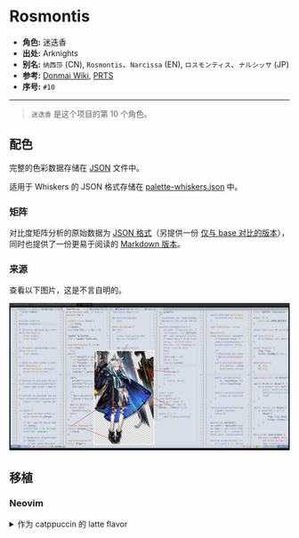 # Rosmontis

- **角色:** 迷迭香
- **出处:** Arknights
- **别名:** `纳西莎` (CN), `Rosmontis`、`Narcissa` (EN), `ロスモンティス`、`ナルシッサ` (JP)
- **参考:** [Donmai Wiki](<https://donmai.moe/wiki_pages/rosmontis_(arknights)>), [PRTS](<https://prts.wiki/w/%E8%BF%B7%E8%BF%AD%E9%A6%99>)
- **序号:** `#10`

---

> `迷迭香` 是这个项目的第 10 个角色。

## 配色

完整的色彩数据存储在 [JSON](./palette.json) 文件中。

适用于 Whiskers 的 JSON 格式存储在 [palette-whiskers.json](./palette-whiskers.json) 中。

### 矩阵

对比度矩阵分析的原始数据为 [JSON 格式](./contrast-matrix.json)（另提供一份 [仅与 base 对比的版本](./contrast-base.json)），同时也提供了一份更易于阅读的 [Markdown 版本](./contrast-report.md)。

### 来源

查看以下图片，这是不言自明的。

![sample](./assets/sample.png)

## 移植

### Neovim

<details>
	<summary>作为 catppuccin 的 latte flavor</summary>

```lua
require("catppuccin").setup {
	color_overrides = {
		latte = {
			rosewater = "#d76787",
			flamingo = "#dd608d",
			pink = "#d96489",
			mauve = "#6c699f",
			red = "#d65b91",
			maroon = "#b84681",
			peach = "#d1732f",
			yellow = "#b3821f",
			green = "#469b60",
			teal = "#5a9591",
			sky = "#7d8da2",
			sapphire = "#4c6c94",
			blue = "#5e81ac",
			lavender = "#7c79a9",
			text = "#3b4251",
			subtext1 = "#4a5161",
			subtext0 = "#5a616f",
			overlay2 = "#636986",
			overlay1 = "#727896",
			overlay0 = "#838aa4",
			surface2 = "#939bb2",
			surface1 = "#a4abc1",
			surface0 = "#b5bcce",
			base = "#d8dee8",
			mantle = "#ced5e3",
			crust = "#c5cddd",
		},
	}
}
```

</details>
